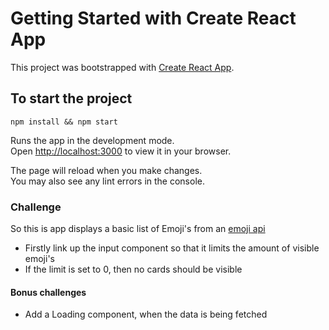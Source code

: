 # Getting Started with Create React App

This project was bootstrapped with [Create React App](https://github.com/facebook/create-react-app).

## To start the project
`npm install && npm start`

Runs the app in the development mode.\
Open [http://localhost:3000](http://localhost:3000) to view it in your browser.

The page will reload when you make changes.\
You may also see any lint errors in the console.

### Challenge
So this is app displays a basic list of Emoji's from an [emoji api](https://github.com/cheatsnake/emojihub)

- Firstly link up the input component so that it limits the amount of visible emoji's
- If the limit is set to 0, then no cards should be visible

#### Bonus challenges

 - Add a Loading component, when the data is being fetched
